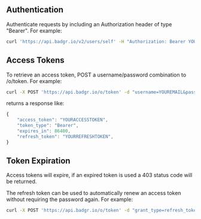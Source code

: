 ## Authentication

Authenticate requests by including an Authorization header of type "Bearer".  For example:

```bash
curl 'https://api.badgr.io/v2/users/self' -H "Authorization: Bearer YOURACCESSTOKEN"
```

## Access Tokens
To retrieve an access token, POST a username/password combination to /o/token.  For example:

```bash
curl -X POST 'https://api.badgr.io/o/token' -d "username=YOUREMAIL&password=YOURPASSWORD"
```

returns a response like:
```javascript
{
    "access_token": "YOURACCESSTOKEN", 
    "token_type": "Bearer", 
    "expires_in": 86400, 
    "refresh_token": "YOURREFRESHTOKEN", 
}
```

## Token Expiration
Access tokens will expire, if an expired token is used a 403 status code will be returned.

The refresh token can be used to automatically renew an access token without requiring the password again.  For example:

```bash
curl -X POST 'https://api.badgr.io/o/token' -d "grant_type=refresh_token&refresh_token=YOURREFRESHTOKEN"
```

